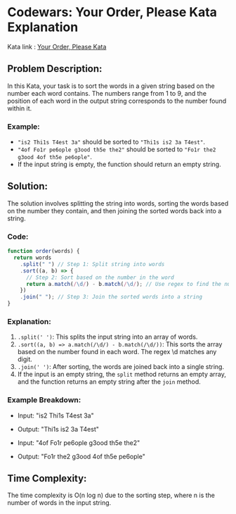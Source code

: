 # Codewars: Your Order, Please Kata Explanation

Kata link : [Your Order, Please Kata](https://www.codewars.com/kata/55c45be3b2079eccff00010f/javascript)

## Problem Description:

In this Kata, your task is to sort the words in a given string based on the number each word contains. The numbers range from 1 to 9, and the position of each word in the output string corresponds to the number found within it.

### Example:

- `"is2 Thi1s T4est 3a"` should be sorted to `"Thi1s is2 3a T4est"`.
- `"4of Fo1r pe6ople g3ood th5e the2"` should be sorted to `"Fo1r the2 g3ood 4of th5e pe6ople"`.
- If the input string is empty, the function should return an empty string.

## Solution:

The solution involves splitting the string into words, sorting the words based on the number they contain, and then joining the sorted words back into a string.

### Code:

```javascript
function order(words) {
  return words
    .split(" ") // Step 1: Split string into words
    .sort((a, b) => {
      // Step 2: Sort based on the number in the word
      return a.match(/\d/) - b.match(/\d/); // Use regex to find the number in each word
    })
    .join(" "); // Step 3: Join the sorted words into a string
}
```

### Explanation:

1. `.split(' ')`: This splits the input string into an array of words.
2. `.sort((a, b) => a.match(/\d/) - b.match(/\d/))`: This sorts the array based on the number found in each word. The regex \d matches any digit.
3. `.join(' ')`: After sorting, the words are joined back into a single string.
4. If the input is an empty string, the `split` method returns an empty array, and the function returns an empty string after the `join` method.

### Example Breakdown:

- Input: "is2 Thi1s T4est 3a"

- Output: "Thi1s is2 3a T4est"

- Input: "4of Fo1r pe6ople g3ood th5e the2"

- Output: "Fo1r the2 g3ood 4of th5e pe6ople"

## Time Complexity:

The time complexity is O(n log n) due to the sorting step, where n is the number of words in the input string.
